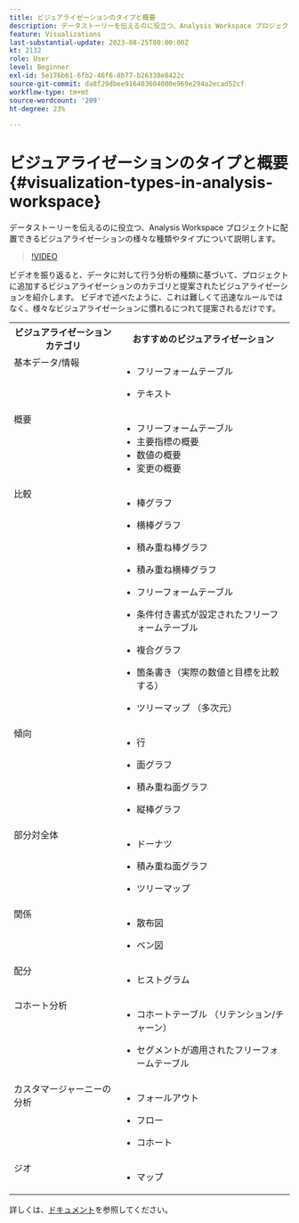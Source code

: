 ```yaml
---
title: ビジュアライゼーションのタイプと概要
description: データストーリーを伝えるのに役立つ、Analysis Workspace プロジェクトに配置できるビジュアライゼーションの様々な種類やタイプについて説明します。
feature: Visualizations
last-substantial-update: 2023-08-25T00:00:00Z
kt: 2132
role: User
level: Beginner
exl-id: 5e176b61-6fb2-46f6-8b77-b26338e8422c
source-git-commit: da8f29dbee916403604000e969e294a2ecad52cf
workflow-type: tm+mt
source-wordcount: '209'
ht-degree: 23%

---
```


# ビジュアライゼーションのタイプと概要 {#visualization-types-in-analysis-workspace}

データストーリーを伝えるのに役立つ、Analysis Workspace プロジェクトに配置できるビジュアライゼーションの様々な種類やタイプについて説明します。

>[!VIDEO](https://video.tv.adobe.com/v/37623/?quality=12&learn=on&captions=jpn)

ビデオを振り返ると、データに対して行う分析の種類に基づいて、プロジェクトに追加するビジュアライゼーションのカテゴリと提案されたビジュアライゼーションを紹介します。 ビデオで述べたように、これは難しくて迅速なルールではなく、様々なビジュアライゼーションに慣れるにつれて提案されるだけです。

<table style="max-width: 1214px;">
<tr>
    <th>
        ビジュアライゼーション カテゴリ
    </th>
    <th>
        おすすめのビジュアライゼーション
    </th>
</tr>
<tr>
  <td style="vertical-align: top;">基本データ/情報
  </td>

<td style="vertical-align: top;">

* フリーフォームテーブル
* テキスト

  </td>
</tr>
<tr>
  <td style="vertical-align: top;">概要
  </td>

<td style="vertical-align: top;">

* フリーフォームテーブル
* 主要指標の概要
* 数値の概要
* 変更の概要

</td>
</tr>
<tr>
  <td style="vertical-align: top;">比較
  </td>

<td style="vertical-align: top;">

* 棒グラフ
* 横棒グラフ
* 積み重ね棒グラフ
* 積み重ね横棒グラフ
* フリーフォームテーブル
* 条件付き書式が設定されたフリーフォームテーブル
* 複合グラフ
* 箇条書き（実際の数値と目標を比較する）
* ツリーマップ （多次元）

  </td>
</tr>
<tr>
  <td style="vertical-align: top;">傾向
  </td>

<td style="vertical-align: top;">

* 行
* 面グラフ
* 積み重ね面グラフ
* 縦棒グラフ

  </td>
</tr>
<tr>
  <td style="vertical-align: top;">部分対全体
  </td>

<td style="vertical-align: top;">

* ドーナツ
* 積み重ね面グラフ
* ツリーマップ

  </td>
</tr>
<tr>
  <td style="vertical-align: top;">関係
  </td>

<td style="vertical-align: top;">

* 散布図
* ベン図

  </td>
</tr>
<tr>
  <td style="vertical-align: top;">配分
  </td>

<td style="vertical-align: top;">

* ヒストグラム

  </td>
</tr>
<tr>
  <td style="vertical-align: top;">コホート分析
  </td>

<td style="vertical-align: top;">

* コホートテーブル （リテンション/チャーン）
* セグメントが適用されたフリーフォームテーブル

  </td>
</tr>
<tr>
  <td style="vertical-align: top;">カスタマージャーニーの分析
  </td>

<td style="vertical-align: top;">

* フォールアウト
* フロー
* コホート

  </td>
</tr>
<tr>
  <td style="vertical-align: top;">ジオ
  </td>

<td style="vertical-align: top;">

* マップ

  </td>
</tr>


</table>

詳しくは、[ドキュメント](https://experienceleague.adobe.com/docs/analytics/analyze/analysis-workspace/visualizations/freeform-analysis-visualizations.html?lang=ja)を参照してください。

